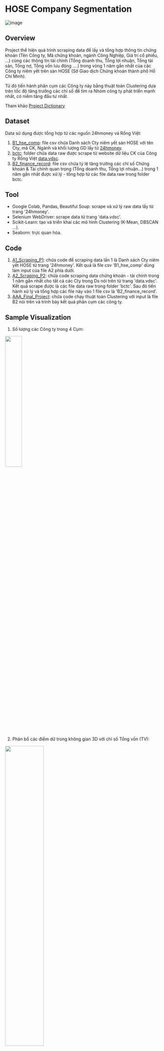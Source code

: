 # HOSE Company Segmentation
![image](https://github.com/dthcong/HOSE-Company-Segmentation/assets/156085700/caee6380-3db7-454c-8c1d-43ee81f9bbde)

## Overview

Project thể hiện quá trình scraping data để lấy và tổng hợp thông tin chứng khoán (Tên Công ty, Mã chứng khoán, ngành Công Nghiệp, Giá trị cổ phiếu, ...) cùng các thông tin tài chính (Tổng doanh thu, Tổng lợi nhuận, Tổng tài sản, Tổng nợ, Tổng vốn lưu động ....) trong vòng 1 năm gần nhất của các Công ty niêm yết trên sàn HOSE (Sở Giao dịch Chứng khoán thành phố Hồ Chí Minh).

Từ đó tiến hành phân cụm các Công ty này bằng thuật toán Clustering dựa trên tốc độ tăng trưởng các chỉ số để tìm ra Nhóm công ty phát triển mạnh nhất, có niềm tăng đầu tư nhất.

Tham khảo [Project Dictionary](https://github.com/dthcong/HOSE-Company-Segmentation/blob/main/PROJECT%20DICTIONARY.xlsx)

## Dataset

Data sử dụng được tổng hợp từ các nguồn 24hmoney và Rồng Việt:
1. [B1_hse_comp](https://github.com/dthcong/HOSE-Company-Segmentation/blob/main/data/B1_hse_comp.csv): file csv chứa Danh sách Cty niêm yết sàn HOSE với tên Cty, mã CK, Ngành và khối lượng GD lấy từ [24hmoney](https://24hmoney.vn/companies).
2. [bctc](https://github.com/dthcong/HOSE-Company-Segmentation/blob/main/data/bctc.zip): folder chứa data raw được scrape từ website dữ liệu CK của Công ty Rồng Việt [data.vdsc](https://data.vdsc.com.vn/vi/Stock/VDS).
3. [B2_finance_record](https://github.com/dthcong/HOSE-Company-Segmentation/blob/main/data/B2_finance_record.csv): file csv chứa tỷ lệ tăng trưởng các chỉ số Chứng khoán & Tài chính quan trọng (Tổng doanh thu, Tổng lợi nhuận…) trong 1 năm gần nhất được xử lý - tổng hợp từ các file data raw trong folder bctc.

## Tool

- Google Colab, Pandas, Beautiful Soup: scrape và xử lý raw data lấy từ trang '24hmoney'.
- Selenium WebDriver: scrape data từ trang 'data.vdsc'.
- Scikit-Learn: tạo và triển khai các mô hình Clustering (K-Mean, DBSCAN ...).
- Seaborn: trực quan hóa.

## Code
1. [A1_Scraping_P1](https://github.com/dthcong/HOSE-Company-Segmentation/blob/main/code/A1_Scraping_P1.ipynb): chứa code để scraping data lần 1 là Danh sách Cty niêm yết HOSE từ trang '24hmoney'. Kết quả là file csv 'B1_hse_comp' dùng làm input của file A2 phía dưới.
2. [A2_Scraping_P2](https://github.com/dthcong/HOSE-Company-Segmentation/blob/main/code/A2_Scraping_P2.ipynb): chứa code scraping data chứng khoán - tài chính trong 1 năm gần nhất cho tất cả các Cty trong Ds nói trên từ trang 'data.vdsc'. Kết quả scrape được là các file data raw trong folder 'bctc'. Sau đó tiến hành xử lý và tổng hợp các file này vào 1 file csv là 'B2_finance_record'.
3. [AAA_Final_Project](https://github.com/dthcong/HOSE-Company-Segmentation/blob/main/code/AAA_Final_Project.ipynb): chứa code chạy thuật toán Clustering với input là file B2 nói trên và trình bày kết quả phân cụm các công ty.

## Sample Visualization

1. Số lượng các Công ty trong 4 Cụm:
<img src="https://github.com/dthcong/HOSE-Company-Segmentation/assets/156085700/4daeb3f6-7a1c-4a8f-9c9a-92a57c1b7068" width="33%"/>

2. Phân bổ các điểm dữ trong không gian 3D với chỉ số Tổng vốn (TV):
<img src="https://github.com/dthcong/HOSE-Company-Segmentation/assets/156085700/694cc8ce-0544-442e-83da-443a5e9bd557" width="50%"/>

3. Phân bổ các điểm dữ trong không gian 3D với chỉ số Giá trị sổ sách(BVPS):
<img src="https://github.com/dthcong/HOSE-Company-Segmentation/assets/156085700/1fc485bd-99f9-43a6-9cea-2beed372a18e" width="50%"/>

4. Tốc độ tăng trưởng Lợi Nhuận & Tổng Nợ trong 3 Quý gần nhất của 4 Cụm:
<img src="https://github.com/dthcong/HOSE-Company-Segmentation/assets/156085700/ff637b5b-d2a4-4019-a4f8-e71b8bb04ef5" width="33%"/>
<img src="https://github.com/dthcong/HOSE-Company-Segmentation/assets/156085700/cff2b203-6d1f-486c-9d39-134e15e4ac44" width="33%"/>

5. Biên độ gia tăng thị giá của 100 cổ phiếu tăng mạnh nhất HOSE sau 3 tháng kể từ T9/2023:
<img src="https://github.com/dthcong/HOSE-Company-Segmentation/assets/156085700/9b7d246a-d6b0-4a91-8dae-51c630d3338b" width="66%"/>

6. Biểu đồ Treemap thể hiện mức tăng thị giá của 100 CP nói trên:
<img src="https://github.com/dthcong/HOSE-Company-Segmentation/assets/156085700/94df660e-8ae4-460f-aca9-129eb81fbadc" width="66%"/>

## Result
[Insight](https://github.com/dthcong/HOSE-Company-Segmentation/blob/main/Project%20Insight.pdf)
